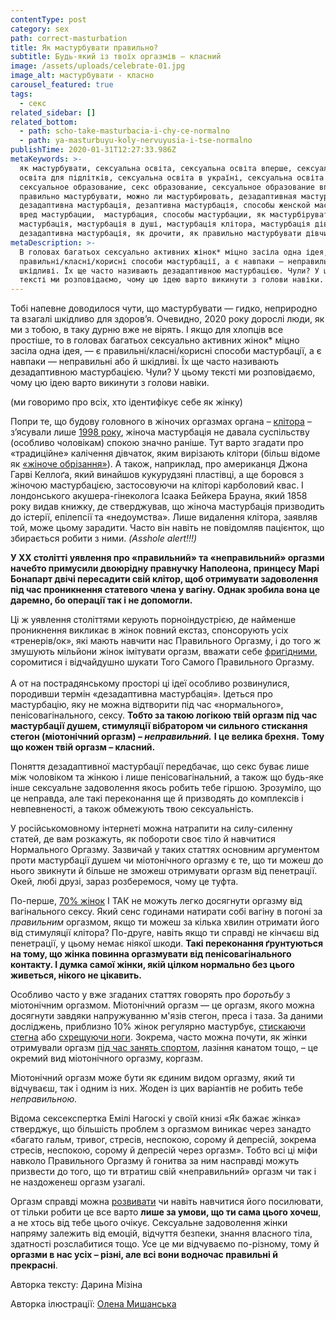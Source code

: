 ```yaml
---
contentType: post
category: sex
path: correct-masturbation
title: Як мастурбувати правильно?
subtitle: Будь-який із твоїх оргазмів – класний
image: /assets/uploads/celebrate-01.jpg
image_alt: мастурбувати - класно
carousel_featured: true
tags:
  - секс
related_sidebar: []
related_bottom:
  - path: scho-take-masturbacia-i-chy-ce-normalno
  - path: ya-masturbuyu-koly-nervuyusia-i-tse-normalno
publishTime: 2020-01-31T12:27:33.986Z
metaKeywords: >-
  як мастурбувати, сексуальна освіта, сексуальна освіта вперше, сексуальна
  освіта для підлітків, сексуальна освіта в україні, сексуальна освіта в школах,
  сексуальное образование, секс образование, сексуальное образование вперше, як
  правильно мастурбувати, можно ли мастурбировать, дезадаптивная мастурбация,
  дезадаптивна мастурбація, дезаптивна мастурбація, способы женской мастурбации,
  вред мастурбации,  мастурбация, способы мастурбации, як мастурбірувати,
  мастурбація, мастурбація в душі, мастурбація клітора, мастурбація дівчат,
  дезадаптивна мастурбація, як дрочити, як правильно мастурбувати дівчині
metaDescription: >-
  В головах багатьох сексуально активних жінок* міцно засіла одна ідея, — є
  правильні/класні/корисні способи мастурбації, а є навпаки — неправильні або й
  шкідливі. Їх ще часто називають дезадаптивною мастурбацією. Чули? У цьому
  тексті ми розповідаємо, чому цю ідею варто викинути з голови навіки.
---
```

Тобі напевне доводилося чути, що мастурбувати — гидко, неприродно та взагалі шкідливо для здоров’я. Очевидно, 2020 року дорослі люди, як ми з тобою, в таку дурню вже не вірять. І якщо для хлопців все простіше, то в головах багатьох сексуально активних жінок* міцно засіла одна ідея, — є правильні/класні/корисні способи мастурбації, а є навпаки — неправильні або й шкідливі. Їх ще часто називають дезадаптивною мастурбацією. Чули? У цьому тексті ми розповідаємо, чому цю ідею варто викинути з голови навіки.

(ми говоримо про всіх, хто ідентифікує себе як жінку)

Попри те, що будову головного в жіночих оргазмах органа – [клітора](https://vpershe.com/articles/clitor-i-tochka-g-scho-take-zhinochyi-orgasm-i-yak-yoho-dosiahty) – з’ясували лише  [1998 року](https://www.auajournals.org/article/S0022-5347(01)68572-0/fulltext), жіноча мастурбація не давала суспільству (особливо чоловікам) спокою значно раніше. Тут варто згадати про «традиційне» калічення дівчаток, яким вирізають клітори (більш відоме як [«жіноче обрізання»](https://www.who.int/news-room/fact-sheets/detail/female-genital-mutilation)). А також, наприклад, про американця Джона Гарві Келлоґа, який винайшов кукурудзяні пластівці, а ще боровся з жіночою мастурбацією, застосовуючи на кліторі карболовий квас. І лондонського акушера-гінеколога Ісаака Бейкера Брауна, який 1858 року видав книжку, де стверджував, що жіноча мастурбація призводить до істерії, епілепсії та «недоумства». Лише видалення клітора, заявляв той, може цьому зарадити. Часто він навіть не повідомляв пацієнток, що збирається робити з ними. *(Asshole alert!!!)*

**У ХХ столітті уявлення про «правильний» та «неправильний» оргазми начебто примусили двоюрідну правнучку Наполеона, принцесу Марі Бонапарт двічі пересадити свій клітор, щоб отримувати задоволення під час проникнення статевого члена у вагіну. Однак зробила вона це даремно, бо операції так і не допомогли.** 

Ці ж уявлення століттями керують порноіндустрією, де найменше проникнення викликає в жінок повний екстаз, спонсорують усіх «тренерів/ок», які мають навчити нас Правильного Оргазму, і до того ж змушують мільйони жінок імітувати оргазм, вважати себе [фригідними](https://vpershe.com/articles/no-orgasm-frigidity), соромитися і відчайдушно шукати Того Самого Правильного Оргазму.  \
 \
А от на пострадянському просторі ці ідеї особливо розвинулися, породивши термін «дезадаптивна мастурбація». Ідеться про мастурбацію, яку не можна відтворити під час «нормального», пенісовагінального, сексу. **Тобто за такою логікою твій оргазм під час мастурбації душем, стимуляції вібратором чи сильного стискання стегон (міотонічний оргазм) – *неправильний.*** **І це велика брехня.** **Тому що кожен твій оргазм – класний.** 

Поняття дезадаптивної мастурбації передбачає, що секс буває лише між чоловіком та жінкою і лише пенісовагінальний, а також що будь-яке інше сексуальне задоволення якось робить тебе гіршою. Зрозуміло, що це неправда, але такі переконання ще й призводять до комплексів і невпевненості, а також обмежують твою сексуальність. 

У російськомовному інтернеті можна натрапити на силу-силенну статей, де вам розкажуть, як побороти своє тіло й навчитися Нормального Оргазму. Зазвичай у таких статтях основним аргументом проти мастурбації душем чи міотонічного оргазму є те, що ти можеш до нього звикнути й більше не зможеш отримувати оргазм від пенетрації. Окей, любі друзі, зараз розберемося, чому це туфта. 

По-перше, [70% жінок](https://vpershe.com/articles/clitor-i-tochka-g-scho-take-zhinochyi-orgasm-i-yak-yoho-dosiahty) І ТАК не можуть легко досягнути оргазму від вагінального сексу. Який сенс годинами натирати собі вагіну в погоні за *правильним* оргазмом, якщо ти можеш за кілька хвилин отримати його від стимуляції клітора? По-друге, навіть якщо ти справді не кінчаєш від пенетрації, у цьому немає ніякої шкоди. **Такі переконання ґрунтуються на тому, що жінка повинна оргазмувати від пенісовагінального контакту. І думка самої жінки, якій цілком нормально без цього живеться, нікого не цікавить.** 

Особливо часто у вже згаданих статтях говорять про *боротьбу* з міотонічним оргазмом. Міотонічний оргазм — це оргазм, якого можна досягнути завдяки напружуванню м'язів стегон, преса і таза. За даними досліджень, приблизно 10% жінок регулярно мастурбує, [стискаючи стегна](https://books.google.com.qa/books/about/Sexual_Behavior_in_the_Human_Female.html?id=9GpBB61LV14C&redir_esc=y&hl=ru) або [схрещуючи ноги](https://onlinelibrary.wiley.com/doi/abs/10.1111/j.1743-6109.2009.01693.x). Зокрема, часто можна почути, як жінки отримували оргазм [під час занять спортом](https://www.eurekalert.org/pub_releases/2012-03/iu-sec031612.php), лазіння канатом тощо, – це окремий вид міотонічного оргазму, коргазм. 

Міотонічний оргазм може бути як єдиним видом оргазму, який ти відчуваєш, так і одним із них. Жоден із цих варіантів не робить тебе *неправильною.*

Відома сексекспертка Емілі Нагоскі у своїй книзі «Як бажає жінка» стверджує, що більшість проблем з оргазмом виникає через занадто «багато гальм, тривог, стресів, неспокою, сорому й депресій, зокрема стресів, неспокою, сорому й депресій через оргазм». Тобто всі ці міфи навколо Правильного Оргазму й гонитва за ним насправді можуть призвести до того, що ти втратиш свій «неправильний» оргазм чи так і не наздоженеш оргазм узагалі.

Оргазм справді можна [розвивати](https://vpershe.com/articles/yak-dosyahty-orgazmu-pid-chas-seksu-masturbaciia-yoha-ta-eksperymenty) чи навіть навчитися його посилювати, от тільки робити це все варто **лише за умови, що ти сама цього хочеш**, а не хтось від тебе цього очікує. Сексуальне задоволення жінки напряму залежить від емоцій, відчуття безпеки, знання власного тіла, здатності розслабитися тощо. Усе це ми відчуваємо по-різному, тому й **оргазми в нас усіх – різні, але всі вони водночас правильні й прекрасні**.

Авторка тексту: Дарина Мізіна

Авторка ілюстрації: [Олена Мишанська](https://www.instagram.com/olena_myshanska/)

